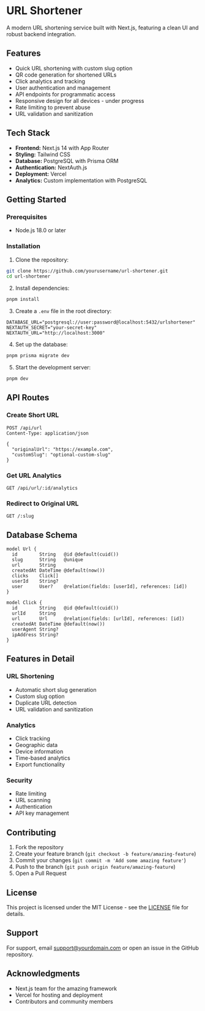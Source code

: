 # URL Shortener

A modern URL shortening service built with Next.js, featuring a clean UI and robust backend integration.

## Features

- Quick URL shortening with custom slug option
- QR code generation for shortened URLs
- Click analytics and tracking
- User authentication and management
- API endpoints for programmatic access
- Responsive design for all devices - under progress
- Rate limiting to prevent abuse
- URL validation and sanitization

## Tech Stack

- **Frontend:** Next.js 14 with App Router
- **Styling:** Tailwind CSS
- **Database:** PostgreSQL with Prisma ORM
- **Authentication:** NextAuth.js
- **Deployment:** Vercel
- **Analytics:** Custom implementation with PostgreSQL

## Getting Started

### Prerequisites

- Node.js 18.0 or later


### Installation

1. Clone the repository:
```bash
git clone https://github.com/yourusername/url-shortener.git
cd url-shortener
```

2. Install dependencies:
```bash
pnpm install
```

3. Create a `.env` file in the root directory:
```env
DATABASE_URL="postgresql://user:password@localhost:5432/urlshortener"
NEXTAUTH_SECRET="your-secret-key"
NEXTAUTH_URL="http://localhost:3000"
```

4. Set up the database:
```bash
pnpm prisma migrate dev
```

5. Start the development server:
```bash
pnpm dev
```

## API Routes

### Create Short URL
```http
POST /api/url
Content-Type: application/json

{
  "originalUrl": "https://example.com",
  "customSlug": "optional-custom-slug"
}
```

### Get URL Analytics
```http
GET /api/url/:id/analytics
```

### Redirect to Original URL
```http
GET /:slug
```

## Database Schema

```prisma
model Url {
  id        String   @id @default(cuid())
  slug      String   @unique
  url       String
  createdAt DateTime @default(now())
  clicks    Click[]
  userId    String?
  user      User?    @relation(fields: [userId], references: [id])
}

model Click {
  id        String   @id @default(cuid())
  urlId     String
  url       Url      @relation(fields: [urlId], references: [id])
  createdAt DateTime @default(now())
  userAgent String?
  ipAddress String?
}
```

## Features in Detail

### URL Shortening
- Automatic short slug generation
- Custom slug option
- Duplicate URL detection
- URL validation and sanitization

### Analytics
- Click tracking
- Geographic data
- Device information
- Time-based analytics
- Export functionality

### Security
- Rate limiting
- URL scanning
- Authentication
- API key management

## Contributing

1. Fork the repository
2. Create your feature branch (`git checkout -b feature/amazing-feature`)
3. Commit your changes (`git commit -m 'Add some amazing feature'`)
4. Push to the branch (`git push origin feature/amazing-feature`)
5. Open a Pull Request

## License

This project is licensed under the MIT License - see the [LICENSE](LICENSE) file for details.

## Support

For support, email support@yourdomain.com or open an issue in the GitHub repository.

## Acknowledgments

- Next.js team for the amazing framework
- Vercel for hosting and deployment
- Contributors and community members
